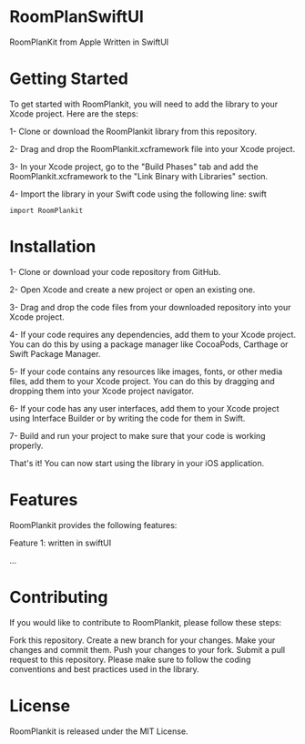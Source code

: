 # RoomPlanSwiftUI
RoomPlanKit from Apple Written in SwiftUI 
# Getting Started
To get started with RoomPlankit, you will need to add the library to your Xcode project. Here are the steps:

1- Clone or download the RoomPlankit library from this repository.

2- Drag and drop the RoomPlankit.xcframework file into your Xcode project.

3- In your Xcode project, go to the "Build Phases" tab and add the RoomPlankit.xcframework to the "Link Binary with Libraries" section.

4- Import the library in your Swift code using the following line:
swift
```Copy code
import RoomPlankit
```
# Installation
1- Clone or download your code repository from GitHub.

2- Open Xcode and create a new project or open an existing one.

3- Drag and drop the code files from your downloaded repository into your Xcode project.

4- If your code requires any dependencies, add them to your Xcode project. You can do this by using a package manager like CocoaPods, Carthage or Swift Package Manager.

5- If your code contains any resources like images, fonts, or other media files, add them to your Xcode project. You can do this by dragging and dropping them into your Xcode project navigator.

6- If your code has any user interfaces, add them to your Xcode project using Interface Builder or by writing the code for them in Swift.

7- Build and run your project to make sure that your code is working properly.

That's it! You can now start using the library in your iOS application.

# Features

RoomPlankit provides the following features:

Feature 1: written in swiftUI

...

# Contributing

If you would like to contribute to RoomPlankit, please follow these steps:

Fork this repository.
Create a new branch for your changes.
Make your changes and commit them.
Push your changes to your fork.
Submit a pull request to this repository.
Please make sure to follow the coding conventions and best practices used in the library.

# License

RoomPlankit is released under the MIT License.
